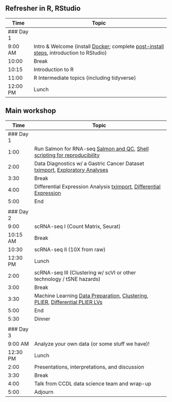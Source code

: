 ## Refresher in R, RStudio

| Time      | Topic                                          |
|-----------|------------------------------------------------|
| ### Day 1 |                                                |
| 9:00 AM   | Intro & Welcome (install [Docker](https://github.com/AlexsLemonade/training-modules/blob/master/docker-install/README.md); complete [post-install steps](https://github.com/AlexsLemonade/RNA-Seq-Exercises/blob/master/README.md), introduction to RStudio)
| 10:00   | Break                                            |
| 10:15   | Introduction to R                                |
| 11:00   | R Intermediate topics (including tidyverse)      |
| 12:00 PM  | Lunch                                          |

## Main workshop

| Time      | Topic                                          |
|-----------|------------------------------------------------|
| ### Day 1 |                                                |
| 1:00      | Run Salmon for RNA-seq [Salmon and QC](https://github.com/AlexsLemonade/training-modules/blob/master/RNA-seq/download_qc_quant.md), [Shell scripting for reproducibility](https://github.com/AlexsLemonade/training-modules/blob/master/RNA-seq/reproducibility_cmdline.md)            |
| 2:00      | Data Diagnostics w/ a Gastric Cancer Dataset [tximport](https://alexslemonade.github.io/training-modules/RNA-seq/gastric_cancer_tximport.nb.html), [Exploratory Analyses](https://alexslemonade.github.io/training-modules/RNA-seq/gastric_cancer_exploratory.nb.html) |
| 3:30      | Break                                          |
| 4:00   | Differential Expression Analysis [tximport](https://github.com/AlexsLemonade/training-modules/blob/master/RNA-seq/nb_cell_line_tximport.md), [Differential Expression](https://alexslemonade.github.io/training-modules/RNA-seq/nb_cell_line_DESeq2.nb.html)               |
| 5:00      | End                                            |
|           |                                                |
| ### Day 2 |                                                |
| 9:00     | scRNA-seq I  (Count Matrix, Seurat)             |
| 10:15 AM  | Break                                          |
| 10:30     | scRNA-seq II (10X from raw)                 |
| 12:30 PM  | Lunch                                          |
| 2:00      | scRNA-seq III (Clustering w/ scVI or other technology / tSNE hazards)                                   |
| 3:00      | Break                                          |
| 3:30      | Machine Learning [Data Preparation](https://alexslemonade.github.io/training-modules/machine-learning/01-medulloblastoma_data_prep.nb.html), [Clustering](https://alexslemonade.github.io/training-modules/machine-learning/02-medulloblastoma_clustering.nb.html), [PLIER](https://alexslemonade.github.io/training-modules/machine-learning/03-medulloblastoma_PLIER.nb.html), [Differential PLIER LVs](https://alexslemonade.github.io/training-modules/machine-learning/04-medulloblastoma_LV_differences.nb.html)  
| 5:00      | End                                            |
| 5:30      | Dinner                                         |
|           |                                                |
| ### Day 3 |                                                |
| 9:00 AM   | Analyze your own data (or some stuff we have)!                         |
| 12:30 PM  | Lunch                                          |
| 2:00      | Presentations, interpretations, and discussion |
| 3:30      | Break                                          |
| 4:00      | Talk from CCDL data science team and wrap-up   |
| 5:00      | Adjourn                                        |
